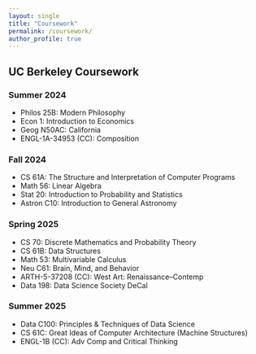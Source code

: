 ```yaml
---
layout: single
title: "Coursework"
permalink: /coursework/
author_profile: true
---
```



## UC Berkeley Coursework

### Summer 2024
- Philos 25B: Modern Philosophy
- Econ 1: Introduction to Economics
- Geog N50AC: California
- ENGL-1A-34953 (CC): Composition

### Fall 2024
- CS 61A: The Structure and Interpretation of Computer Programs
- Math 56: Linear Algebra
- Stat 20: Introduction to Probability and Statistics
- Astron C10: Introduction to General Astronomy

### Spring 2025
- CS 70: Discrete Mathematics and Probability Theory
- CS 61B: Data Structures
- Math 53: Multivariable Calculus
- Neu C61: Brain, Mind, and Behavior
- ARTH-5-37208 (CC): West Art: Renaissance–Contemp
- Data 198: Data Science Society DeCal

### Summer 2025
- Data C100: Principles & Techniques of Data Science
- CS 61C: Great Ideas of Computer Architecture (Machine Structures)
- ENGL-1B (CC): Adv Comp and Critical Thinking